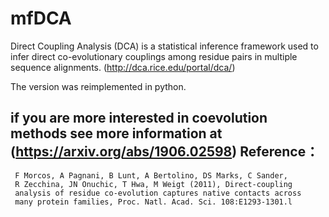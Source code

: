 # mfDCA
Direct Coupling Analysis (DCA) is a statistical inference framework used to infer direct co-evolutionary couplings among residue pairs in multiple sequence alignments.  (http://dca.rice.edu/portal/dca/)

The  version was reimplemented in python.

if you are more interested in coevolution methods
see more information at (https://arxiv.org/abs/1906.02598)
Reference：
----------------------
     F Morcos, A Pagnani, B Lunt, A Bertolino, DS Marks, C Sander, 
     R Zecchina, JN Onuchic, T Hwa, M Weigt (2011), Direct-coupling
     analysis of residue co-evolution captures native contacts across 
     many protein families, Proc. Natl. Acad. Sci. 108:E1293-1301.l
